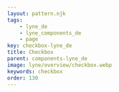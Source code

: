```yaml
---
layout: pattern.njk
tags: 
    - lyne_de
    - lyne_components_de
    - page
key: checkbox-lyne_de
title: Checkbox
parent: components-lyne_de
image: lyne/overview/checkbox.webp
keywords: checkbox
order: 130
---
```

